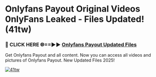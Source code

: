 # Onlyfans Payout Original Videos 0nlyFans Leaked - Files Updated! (41tw)

<h3>🔴 CLICK HERE 🌐==►► <a href="https://tinyurl.com/2m67pmp6" rel="nofollow">Onlyfans Payout Updated Files</a></h3>

Get Onlyfans Payout and all content. Now you can access all videos and pictures of Onlyfans Payout. New Updated Files 2025!

[![41tw](https://i.imgur.com/H4QAA4z.gif)](https://tinyurl.com/2m67pmp6)